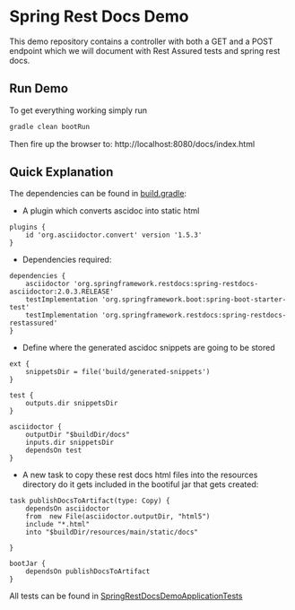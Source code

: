 # Spring Rest Docs Demo
This demo repository contains a controller with both a GET and a POST endpoint which we will document with Rest Assured tests and spring rest docs.

## Run Demo
To get everything working simply run
```java
gradle clean bootRun
```

Then fire up the browser to: http://localhost:8080/docs/index.html

## Quick Explanation

The dependencies can be found in [build.gradle](build.gradle):

* A plugin which converts ascidoc into static html
```$xslt
plugins {
	id 'org.asciidoctor.convert' version '1.5.3'
}
```
* Dependencies required:
```$xslt
dependencies {
	asciidoctor 'org.springframework.restdocs:spring-restdocs-asciidoctor:2.0.3.RELEASE'
	testImplementation 'org.springframework.boot:spring-boot-starter-test'
	testImplementation 'org.springframework.restdocs:spring-restdocs-restassured'
}
```


* Define where the generated ascidoc snippets are going to be stored
```$xslt
ext {
	snippetsDir = file('build/generated-snippets')
}

test {
	outputs.dir snippetsDir
}

asciidoctor {
    outputDir "$buildDir/docs"
	inputs.dir snippetsDir
	dependsOn test
}

```

* A new task to copy these rest docs html files into the resources directory do it gets included in the bootiful jar that gets created:
```$xslt
task publishDocsToArtifact(type: Copy) {
	dependsOn asciidoctor
	from  new File(asciidoctor.outputDir, "html5")
	include "*.html"
	into "$buildDir/resources/main/static/docs"

}

bootJar {
	dependsOn publishDocsToArtifact
}
```

All tests can be found in [SpringRestDocsDemoApplicationTests](src/test/java/com/simonjamesrowe/springrestdocsdemo/SpringRestDocsDemoApplicationTests.java)

